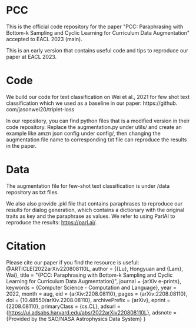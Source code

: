 # PCC
This is the official code repository for the paper "PCC: Paraphrasing with Bottom-k Sampling and Cyclic Learning for Curriculum Data Augmentation" accepted to EACL 2023 (main).

This is an early version that contains useful code and tips to reproduce our paper at EACL 2023.

# Code
We build our code for text classification on Wei et al., 2021 for few shot text classification which we used as a baseline in our paper: https://github. com/jasonwei20/triplet-loss
 
In our repository, you can find python files that is a modified version in their code repository. Replace the augmentation.py under utils/ and create an example like amzn json config under config/, then changing the augmentation file name to corresponding txt file can reproduce the results in the paper.

# Data
The augmentation file for few-shot text classification is under /data repository as txt files.

We also also provide .pkl file that contains paraphrases to reproduce our results for dialog generation, which contains a dictionary with the original traits as key and the paraphrase as values. We refer to using ParlAI to reproduce the results: https://parl.ai/. 

# Citation 
Please cite our paper if you find the resource is useful:
@ARTICLE{2022arXiv220808110L,
       author = {{Lu}, Hongyuan and {Lam}, Wai},
        title = "{PCC: Paraphrasing with Bottom-k Sampling and Cyclic Learning for Curriculum Data Augmentation}",
      journal = {arXiv e-prints},
     keywords = {Computer Science - Computation and Language},
         year = 2022,
        month = aug,
          eid = {arXiv:2208.08110},
        pages = {arXiv:2208.08110},
          doi = {10.48550/arXiv.2208.08110},
archivePrefix = {arXiv},
       eprint = {2208.08110},
 primaryClass = {cs.CL},
       adsurl = {https://ui.adsabs.harvard.edu/abs/2022arXiv220808110L},
      adsnote = {Provided by the SAO/NASA Astrophysics Data System}
}
